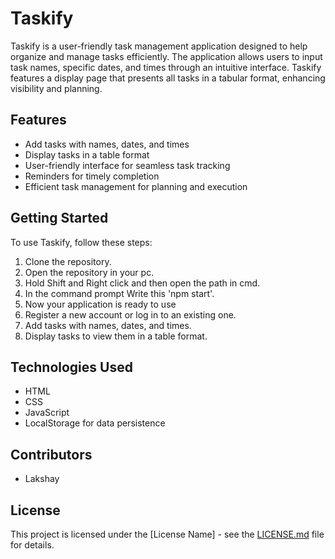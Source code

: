 # Taskify

Taskify is a user-friendly task management application designed to help organize and manage tasks efficiently. The application allows users to input task names, specific dates, and times through an intuitive interface. Taskify features a display page that presents all tasks in a tabular format, enhancing visibility and planning.

## Features

- Add tasks with names, dates, and times
- Display tasks in a table format
- User-friendly interface for seamless task tracking
- Reminders for timely completion
- Efficient task management for planning and execution

## Getting Started

To use Taskify, follow these steps:

1. Clone the repository.
2. Open the repository in your pc.
3. Hold Shift and Right click and then open the path in cmd.
4. In the command prompt Write this 'npm start'.
5. Now your application is ready to use
6. Register a new account or log in to an existing one.
7. Add tasks with names, dates, and times.
8. Display tasks to view them in a table format.

## Technologies Used

- HTML
- CSS
- JavaScript
- LocalStorage for data persistence

## Contributors

- Lakshay


## License

This project is licensed under the [License Name] - see the [LICENSE.md](LICENSE.md) file for details.
